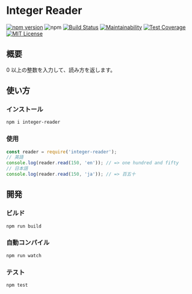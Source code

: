 # Integer Reader

[![npm version](https://badge.fury.io/js/integer-reader.svg)](https://badge.fury.io/js/integer-reader) ![npm](https://img.shields.io/npm/dt/integer-reader.svg) [![Build Status](https://travis-ci.org/pb10001/integer-reader.svg?branch=master)](https://travis-ci.org/pb10001/integer-reader) [![Maintainability](https://api.codeclimate.com/v1/badges/18fb8ee4a3e70f94a644/maintainability)](https://codeclimate.com/github/pb10001/integer-reader/maintainability) [![Test Coverage](https://api.codeclimate.com/v1/badges/18fb8ee4a3e70f94a644/test_coverage)](https://codeclimate.com/github/pb10001/integer-reader/test_coverage) [![MIT License](http://img.shields.io/badge/license-MIT-blue.svg?style=flat)](LICENSE)

## 概要

0 以上の整数を入力して、読み方を返します。

## 使い方

### インストール

```sh
npm i integer-reader
```

### 使用

```javascript
const reader = require('integer-reader');
// 英語
console.log(reader.read(150, 'en')); // => one hundred and fifty
// 日本語
console.log(reader.read(150, 'ja')); // => 百五十
```

## 開発

### ビルド

```sh
npm run build
```

### 自動コンパイル

```sh
npm run watch
```

### テスト

```sh
npm test
```
